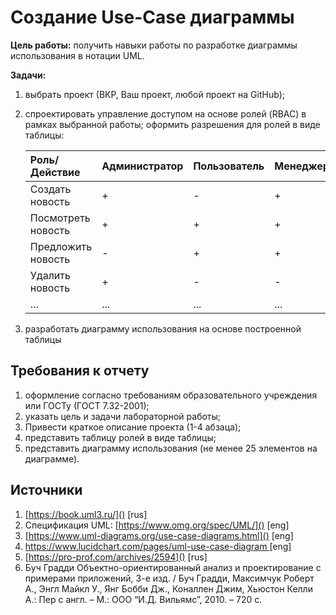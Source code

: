 # Создание Use-Case диаграммы
**Цель работы:**  получить навыки работы по разработке диаграммы использования в нотации UML.

**Задачи:**

1. выбрать проект (ВКР, Ваш проект, любой проект на GitHub);
2. спроектировать управление доступом на основе ролей (RBAC) в рамках
   выбранной работы; оформить разрешения для ролей в виде таблицы:

    | Роль/Действие      | Администратор | Пользователь | Менеджер | ... |
    |:-------------------|:--------------|:-------------|:---------|:----|
    | Создать новость    | +             | -            | +        | ... |
    | Посмотреть новость | +             | +            | +        | ... |
    | Предложить новость | -             | +            | +        | ... |
    | Удалить новость    | +             | -            | -        | ... |
    | ...                | ...           | ...          | ...      | ... |

3. разработать диаграмму использования на основе построенной таблицы

## Требования к отчету
1. оформление согласно требованиям образовательного учреждения или ГОСТу (ГОСТ 7.32-2001);
2. указать цель и задачи лабораторной работы;
3. Привести краткое описание проекта (1-4 абзаца);
4. представить таблицу ролей в виде таблицы;
5. представить диаграмму использования (не менее 25 элементов на диаграмме). 

## Источники 

1. [https://book.uml3.ru/]() [rus]
2. Спецификация UML: [https://www.omg.org/spec/UML/]() [eng]
3. [https://www.uml-diagrams.org/use-case-diagrams.html]() [eng]
4. [https://www.lucidchart.com/pages/uml-use-case-diagram ]() [eng]
5. [https://pro-prof.com/archives/2594]() [rus]
6. Буч Градди Объектно-ориентированный анализ и проектирование с примерами приложений, 3-е изд. / Буч Градди, Максимчук Роберт А., Энгл Майкл У., Янг Бобби Дж., Коналлен Джим, Хьюстон Келли А.: Пер с англ. – М.: ООО “И.Д. Вильямс”, 2010. – 720 с.



